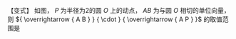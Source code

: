 【变式】 如图， $P$ 为半径为2的圆 $O$ 上的动点， $A B$ 为与圆 $O$ 相切的单位向量，则 ${ \overrightarrow { A B } } { \cdot } { \overrightarrow { A P } }$ 的取值范围是
